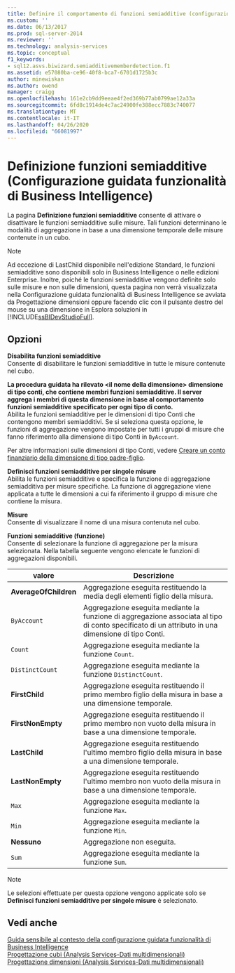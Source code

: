 ```yaml
---
title: Definire il comportamento di funzioni semiadditive (configurazione guidata funzionalità di Business Intelligence) | Microsoft Docs
ms.custom: ''
ms.date: 06/13/2017
ms.prod: sql-server-2014
ms.reviewer: ''
ms.technology: analysis-services
ms.topic: conceptual
f1_keywords:
- sql12.asvs.biwizard.semiadditivememberdetection.f1
ms.assetid: e57080ba-ce96-40f8-bca7-6701d1725b3c
author: minewiskan
ms.author: owend
manager: craigg
ms.openlocfilehash: 161e2cb9dd9eeae4f2ed369b77ab0799ae12a33a
ms.sourcegitcommit: 6fd8c1914de4c7ac24900fe388ecc7883c740077
ms.translationtype: MT
ms.contentlocale: it-IT
ms.lasthandoff: 04/26/2020
ms.locfileid: "66081997"
---
```

# <a name="define-semiadditive-behavior-business-intelligence-wizard"></a>Definizione funzioni semiadditive (Configurazione guidata funzionalità di Business Intelligence)
  La pagina **Definizione funzioni semiadditive** consente di attivare o disattivare le funzioni semiadditive sulle misure. Tali funzioni determinano le modalità di aggregazione in base a una dimensione temporale delle misure contenute in un cubo.  
  
> [!NOTE]  
>  Ad eccezione di LastChild disponibile nell'edizione Standard, le funzioni semiadditive sono disponibili solo in Business Intelligence o nelle edizioni Enterprise. Inoltre, poiché le funzioni semiadditive vengono definite solo sulle misure e non sulle dimensioni, questa pagina non verrà visualizzata nella Configurazione guidata funzionalità di Business Intelligence se avviata da Progettazione dimensioni oppure facendo clic con il pulsante destro del mouse su una dimensione in Esplora soluzioni in [!INCLUDE[ssBIDevStudioFull](../includes/ssbidevstudiofull-md.md)].  
  
## <a name="options"></a>Opzioni  
 **Disabilita funzioni semiadditive**  
 Consente di disabilitare le funzioni semiadditive in tutte le misure contenute nel cubo.  
  
 **La procedura guidata ha rilevato \<il nome della dimensione> dimensione di tipo conti, che contiene membri funzioni semiadditive. Il server aggrega i membri di questa dimensione in base al comportamento funzioni semiadditive specificato per ogni tipo di conto.**  
 Abilita le funzioni semiadditive per le dimensioni di tipo Conti che contengono membri semiadditivi. Se si seleziona questa opzione, le funzioni di aggregazione vengono impostate per tutti i gruppi di misure che fanno riferimento alla dimensione di tipo Conti in `ByAccount`.  
  
 Per altre informazioni sulle dimensioni di tipo Conti, vedere [Creare un conto finanziario della dimensione di tipo padre-figlio](multidimensional-models/database-dimensions-finance-account-of-parent-child-type.md).  
  
 **Definisci funzioni semiadditive per singole misure**  
 Abilita le funzioni semiadditive e specifica la funzione di aggregazione semiadditiva per misure specifiche. La funzione di aggregazione viene applicata a tutte le dimensioni a cui fa riferimento il gruppo di misure che contiene la misura.  
  
 **Misure**  
 Consente di visualizzare il nome di una misura contenuta nel cubo.  
  
 **Funzioni semiadditive (funzione)**  
 Consente di selezionare la funzione di aggregazione per la misura selezionata. Nella tabella seguente vengono elencate le funzioni di aggregazioni disponibili.  
  
|valore|Descrizione|  
|-----------|-----------------|  
|**AverageOfChildren**|Aggregazione eseguita restituendo la media degli elementi figlio della misura.|  
|`ByAccount`|Aggregazione eseguita mediante la funzione di aggregazione associata al tipo di conto specificato di un attributo in una dimensione di tipo Conti.|  
|`Count`|Aggregazione eseguita mediante la funzione `Count`.|  
|`DistinctCount`|Aggregazione eseguita mediante la funzione `DistinctCount`.|  
|**FirstChild**|Aggregazione eseguita restituendo il primo membro figlio della misura in base a una dimensione temporale.|  
|**FirstNonEmpty**|Aggregazione eseguita restituendo il primo membro non vuoto della misura in base a una dimensione temporale.|  
|**LastChild**|Aggregazione eseguita restituendo l'ultimo membro figlio della misura in base a una dimensione temporale.|  
|**LastNonEmpty**|Aggregazione eseguita restituendo l'ultimo membro non vuoto della misura in base a una dimensione temporale.|  
|`Max`|Aggregazione eseguita mediante la funzione `Max`.|  
|`Min`|Aggregazione eseguita mediante la funzione `Min`.|  
|**Nessuno**|Aggregazione non eseguita.|  
|`Sum`|Aggregazione eseguita mediante la funzione `Sum`.|  
  
> [!NOTE]  
>  Le selezioni effettuate per questa opzione vengono applicate solo se **Definisci funzioni semiadditive per singole misure** è selezionato.  
  
## <a name="see-also"></a>Vedi anche  
 [Guida sensibile al contesto della configurazione guidata funzionalità di Business Intelligence](business-intelligence-wizard-f1-help.md)   
 [Progettazione cubi &#40;Analysis Services-Dati multidimensionali&#41;](cube-designer-analysis-services-multidimensional-data.md)   
 [Progettazione dimensioni &#40;Analysis Services-Dati multidimensionali&#41;](dimension-designer-analysis-services-multidimensional-data.md)  
  
  

